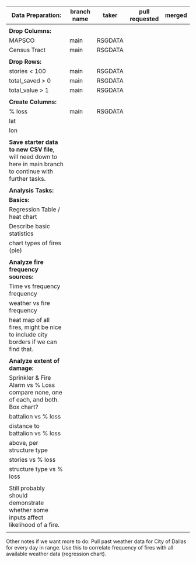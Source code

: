 [comment]: <> (filename: task_list.md)


| **Data Preparation:**                                                                                                 	| **branch name** 	| **taker** 	| **pull requested** 	|   **merged** 	|
|-----------------------------------------------------------------------------------------------------------------------	|-----------------	|-----------	|--------------------	|------------	|
|                                                                                                                       	|                 	|           	|                    	|            	|
| **Drop Columns:**                                                                                                     	|                 	|           	|                    	|            	|
| MAPSCO                                                                                                                	| main            	| RSGDATA   	|                    	|            	|
| Census Tract                                                                                                          	| main            	| RSGDATA   	|                    	|            	|
|                                                                                                                       	|                 	|           	|                    	|            	|
| **Drop Rows:**                                                                                                        	|                 	|           	|                    	|            	|
| stories < 100                                                                                                         	| main            	| RSGDATA   	|                    	|            	|
| total_saved > 0                                                                                                       	| main            	| RSGDATA   	|                    	|            	|
| total_value > 1                                                                                                       	| main            	| RSGDATA   	|                    	|            	|
|                                                                                                                       	|                 	|           	|                    	|            	|
| **Create Columns:**                                                                                                   	|                 	|           	|                    	|            	|
| % loss                                                                                                                	| main            	| RSGDATA   	|                    	|            	|
| lat                                                                                                                   	|                 	|           	|                    	|            	|
| lon                                                                                                                   	|                 	|           	|                    	|            	|
|                                                                                                                       	|                 	|           	|                    	|            	|
| **Save starter data to new CSV file**,     will need down to here in main branch to      continue with further tasks. 	|                 	|           	|                    	|            	|
|                                                                                                                       	|                 	|           	|                    	|            	|
| **Analysis Tasks:**                                                                                                   	|                 	|           	|                    	|            	|
| **Basics:**                                                                                                           	|                 	|           	|                    	|            	|
| Regression Table / heat chart                                                                                         	|                 	|           	|                    	|            	|
| Describe basic statistics                                                                                             	|                 	|           	|                    	|            	|
| chart types of fires (pie)                                                                                            	|                 	|           	|                    	|            	|
|                                                                                                                       	|                 	|           	|                    	|            	|
| **Analyze fire frequency sources:**                                                                                   	|                 	|           	|                    	|            	|
| Time vs frequency frequency                                                                                           	|                 	|           	|                    	|            	|
| weather vs fire frequency                                                                                             	|                 	|           	|                    	|            	|
| heat map of all fires, might be nice to include city borders if we can find that.                                     	|                 	|           	|                    	|            	|
|                                                                                                                       	|                 	|           	|                    	|            	|
| **Analyze extent of damage:**                                                                                         	|                 	|           	|                    	|            	|
| Sprinkler & Fire Alarm vs % Loss  compare none, one of each, and both. Box chart?                                     	|                 	|           	|                    	|            	|
| battalion vs % loss                                                                                                   	|                 	|           	|                    	|            	|
| distance to battalion vs % loss                                                                                       	|                 	|           	|                    	|            	|
|    above, per structure type                                                                                          	|                 	|           	|                    	|            	|
| stories vs % loss                                                                                                     	|                 	|           	|                    	|            	|
| structure type vs % loss                                                                                              	|                 	|           	|                    	|            	|
|                                                                                                                       	|                 	|           	|                    	|            	|
| Still probably should demonstrate whether some inputs affect likelihood of a fire.                                    	|                 	|           	|                    	|            	|
|                                                                                                                       	|                 	|           	|                    	|            	|

Other notes if we want more to do:
Pull past weather data for City of Dallas for every day in range.  Use this to correlate frequency of fires with all available weather data (regression chart).
